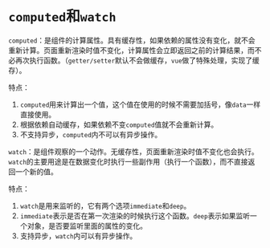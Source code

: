# `computed`和`watch`

`computed`：是组件的计算属性。具有缓存性，如果依赖的属性没有变化，就不会重新计算。页面重新渲染时值不变化，计算属性会立即返回之前的计算结果，而不必再次执行函数。（`getter/setter`默认不会做缓存，`vue`做了特殊处理，实现了缓存）。

特点：

1. `computed`用来计算出一个值，这个值在使用的时候不需要加括号，像`data`一样直接使用。
2. 根据依赖自动缓存，如果依赖不变`computed`值就不会重新计算。
3. 不支持异步，`computed`内不可以有异步操作。

`watch`：是组件观察的一个动作。无缓存性，页面重新渲染时值不变化也会执行。`watch`的主要用途是在数据变化时执行一些副作用（执行一个函数），而不直接返回一个新的值。

特点：

1. `watch`是用来监听的，它有两个选项`immediate`和`deep`。
2. `immediate`表示是否在第一次渲染的时候执行这个函数。`deep`表示如果监听一个对象，是否要监听里面的属性的变化。
3. 支持异步，`watch`内可以有异步操作。
